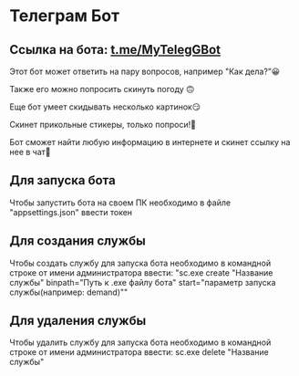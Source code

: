 # Телеграм Бот 
## Ссылка на бота: [t.me/MyTelegGBot](t.me/MyTelegGBot)
Этот бот может ответить на пару вопросов, например "Как дела?"😀

Также его можно попросить скинуть погоду 🙃

Еще бот умеет скидывать несколько картинок😏

Скинет прикольные стикеры, только попроси!🤗

Бот сможет найти любую информацию в интернете и скинет ссылку на нее в чат🤖

## Для запуска бота
Чтобы запустить бота на своем ПК необходимо в файле "appsettings.json" ввести токен

## Для создания службы
Чтобы создать службу для запуска бота необходимо в командной строке от имени администратора ввести: "sc.exe create "Название службы" binpath="Путь к .exe файлу бота" start="параметр запуска службы(например: demand)""

## Для удаления службы
Чтобы удалить службу для запуска бота необходимо в командной строке от имени администратора ввести: sc.exe delete "Название службы"